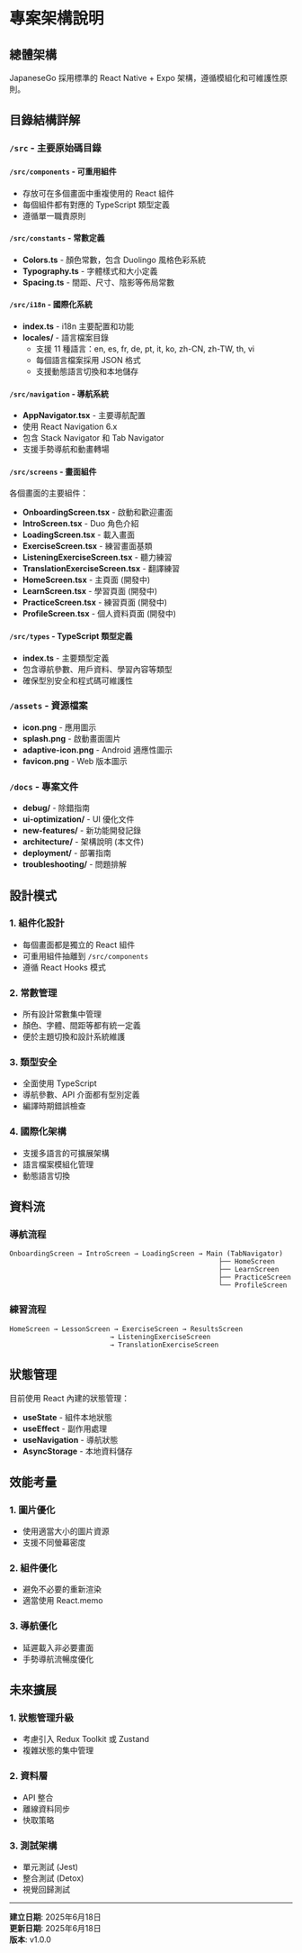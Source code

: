 # 專案架構說明

## 總體架構

JapaneseGo 採用標準的 React Native + Expo 架構，遵循模組化和可維護性原則。

## 目錄結構詳解

### `/src` - 主要原始碼目錄

#### `/src/components` - 可重用組件
- 存放可在多個畫面中重複使用的 React 組件
- 每個組件都有對應的 TypeScript 類型定義
- 遵循單一職責原則

#### `/src/constants` - 常數定義
- **Colors.ts** - 顏色常數，包含 Duolingo 風格色彩系統
- **Typography.ts** - 字體樣式和大小定義
- **Spacing.ts** - 間距、尺寸、陰影等佈局常數

#### `/src/i18n` - 國際化系統
- **index.ts** - i18n 主要配置和功能
- **locales/** - 語言檔案目錄
  - 支援 11 種語言：en, es, fr, de, pt, it, ko, zh-CN, zh-TW, th, vi
  - 每個語言檔案採用 JSON 格式
  - 支援動態語言切換和本地儲存

#### `/src/navigation` - 導航系統
- **AppNavigator.tsx** - 主要導航配置
- 使用 React Navigation 6.x
- 包含 Stack Navigator 和 Tab Navigator
- 支援手勢導航和動畫轉場

#### `/src/screens` - 畫面組件
各個畫面的主要組件：
- **OnboardingScreen.tsx** - 啟動和歡迎畫面
- **IntroScreen.tsx** - Duo 角色介紹
- **LoadingScreen.tsx** - 載入畫面
- **ExerciseScreen.tsx** - 練習畫面基類
- **ListeningExerciseScreen.tsx** - 聽力練習
- **TranslationExerciseScreen.tsx** - 翻譯練習
- **HomeScreen.tsx** - 主頁面 (開發中)
- **LearnScreen.tsx** - 學習頁面 (開發中)
- **PracticeScreen.tsx** - 練習頁面 (開發中)
- **ProfileScreen.tsx** - 個人資料頁面 (開發中)

#### `/src/types` - TypeScript 類型定義
- **index.ts** - 主要類型定義
- 包含導航參數、用戶資料、學習內容等類型
- 確保型別安全和程式碼可維護性

### `/assets` - 資源檔案
- **icon.png** - 應用圖示
- **splash.png** - 啟動畫面圖片
- **adaptive-icon.png** - Android 適應性圖示
- **favicon.png** - Web 版本圖示

### `/docs` - 專案文件
- **debug/** - 除錯指南
- **ui-optimization/** - UI 優化文件
- **new-features/** - 新功能開發記錄
- **architecture/** - 架構說明 (本文件)
- **deployment/** - 部署指南
- **troubleshooting/** - 問題排解

## 設計模式

### 1. 組件化設計
- 每個畫面都是獨立的 React 組件
- 可重用組件抽離到 `/src/components`
- 遵循 React Hooks 模式

### 2. 常數管理
- 所有設計常數集中管理
- 顏色、字體、間距等都有統一定義
- 便於主題切換和設計系統維護

### 3. 類型安全
- 全面使用 TypeScript
- 導航參數、API 介面都有型別定義
- 編譯時期錯誤檢查

### 4. 國際化架構
- 支援多語言的可擴展架構
- 語言檔案模組化管理
- 動態語言切換

## 資料流

### 導航流程
```
OnboardingScreen → IntroScreen → LoadingScreen → Main (TabNavigator)
                                                    ├── HomeScreen
                                                    ├── LearnScreen  
                                                    ├── PracticeScreen
                                                    └── ProfileScreen
```

### 練習流程
```
HomeScreen → LessonScreen → ExerciseScreen → ResultsScreen
                         → ListeningExerciseScreen
                         → TranslationExerciseScreen
```

## 狀態管理

目前使用 React 內建的狀態管理：
- **useState** - 組件本地狀態
- **useEffect** - 副作用處理
- **useNavigation** - 導航狀態
- **AsyncStorage** - 本地資料儲存

## 效能考量

### 1. 圖片優化
- 使用適當大小的圖片資源
- 支援不同螢幕密度

### 2. 組件優化
- 避免不必要的重新渲染
- 適當使用 React.memo

### 3. 導航優化
- 延遲載入非必要畫面
- 手勢導航流暢度優化

## 未來擴展

### 1. 狀態管理升級
- 考慮引入 Redux Toolkit 或 Zustand
- 複雜狀態的集中管理

### 2. 資料層
- API 整合
- 離線資料同步
- 快取策略

### 3. 測試架構
- 單元測試 (Jest)
- 整合測試 (Detox)
- 視覺回歸測試

---

**建立日期**: 2025年6月18日  
**更新日期**: 2025年6月18日  
**版本**: v1.0.0 